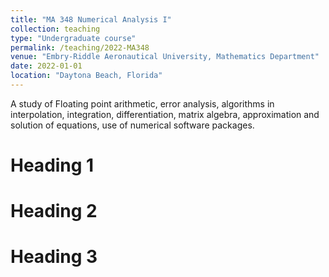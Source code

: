 ```yaml
---
title: "MA 348 Numerical Analysis I"
collection: teaching
type: "Undergraduate course"
permalink: /teaching/2022-MA348
venue: "Embry-Riddle Aeronautical University, Mathematics Department"
date: 2022-01-01
location: "Daytona Beach, Florida"
---
```


A study of Floating point arithmetic, error analysis, algorithms in interpolation, integration, differentiation, matrix algebra, approximation and solution of equations, use of numerical software packages.


Heading 1
======

Heading 2
======

Heading 3
======
